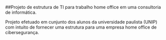 ##Projeto de estrutura de TI para trabalho home office em uma consultoria de informática.

Projeto efetuado em cunjunto dos alunos da universidade paulista (UNIP) com intuito de fornecer
uma estrutura para uma empresa home office de cibersegurança.
